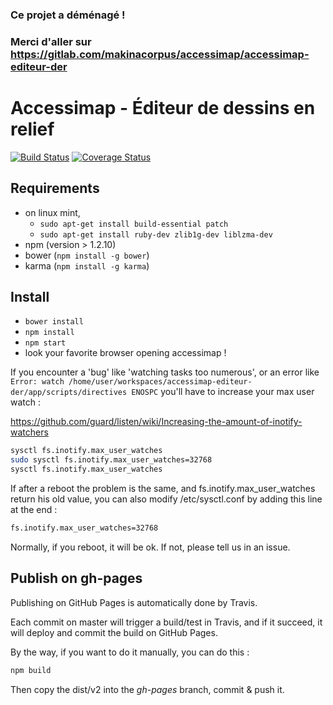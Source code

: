### Ce projet a déménagé !

### Merci d'aller sur https://gitlab.com/makinacorpus/accessimap/accessimap-editeur-der

# Accessimap - Éditeur de dessins en relief
[![Build Status](https://travis-ci.org/makinacorpus/accessimap-editeur-der.svg?branch=master)](https://travis-ci.org/makinacorpus/accessimap-editeur-der)
[![Coverage Status](https://coveralls.io/repos/makinacorpus/accessimap-editeur-der/badge.svg?branch=master&service=github)](https://coveralls.io/github/makinacorpus/accessimap-editeur-der?branch=master)

## Requirements

- on linux mint, 
    + `sudo apt-get install build-essential patch`
    + `sudo apt-get install ruby-dev zlib1g-dev liblzma-dev`    
- npm (version > 1.2.10)
- bower (`npm install -g bower`)
- karma (`npm install -g karma`)

## Install

- `bower install`
- `npm install`
- `npm start`
- look your favorite browser opening accessimap !


If you encounter a 'bug' like 'watching tasks too numerous', 
or an error like `Error: watch /home/user/workspaces/accessimap-editeur-der/app/scripts/directives ENOSPC` 
you'll have to increase your max user watch :

https://github.com/guard/listen/wiki/Increasing-the-amount-of-inotify-watchers

``` sh
sysctl fs.inotify.max_user_watches
sudo sysctl fs.inotify.max_user_watches=32768
sysctl fs.inotify.max_user_watches
```

If after a reboot the problem is the same, and fs.inotify.max_user_watches return his old value, you can also modify /etc/sysctl.conf by adding this line at the end :

``` sh
fs.inotify.max_user_watches=32768

```

Normally, if you reboot, it will be ok. If not, please tell us in an issue.

## Publish on gh-pages

Publishing on GitHub Pages is automatically done by Travis.

Each commit on master will trigger a build/test in Travis, and if it succeed, 
it will deploy and commit the build on GitHub Pages.

By the way, if you want to do it manually, you can do this :

``` sh
npm build
```

Then copy the dist/v2 into the *gh-pages* branch, commit & push it.
